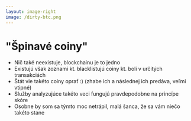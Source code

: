 ```yaml
---
layout: image-right
image: /dirty-btc.png
---
```



# "Špinavé coiny"

- Nič také neexistuje, blockchainu je to jedno
- Existujú však zoznami kt. blacklistujú coiny kt. boli v určitých transakciách
- Štát vie takéto coiny oprať :) (zhabe ich a následnej ich predáva, veľmi vtipné)
- Služby analyzujúce takéto veci fungujú pravdepodobne na princípe skóre
- Osobne by som sa týmto moc netrápil, malá šanca, že sa vám niečo takéto stane